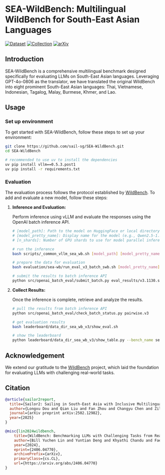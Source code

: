 # SEA-WildBench: Multilingual WildBench for South-East Asian Languages

[![Dataset](https://img.shields.io/badge/🤗-SWB%20Dataset-blue)](https://huggingface.co/datasets/sailor2/sea-wildbench)
[![Collection](https://img.shields.io/badge/🤗-Sailor2%20Community-blue)](https://huggingface.co/sailor2)
[![arXiv](https://img.shields.io/badge/arXiv-2502.12982-b31b1b.svg)](https://arxiv.org/abs/2502.12982)

## Introduction

SEA-WildBench is a comprehensive multilingual benchmark designed specifically for evaluating LLMs on South-East Asian languages. Leveraging GPT-4o-0806 as the translator, we have translated the original WildBench into eight prominent South-East Asian languages: Thai, Vietnamese, Indonesian, Tagalog, Malay, Burmese, Khmer, and Lao.

## Usage
### Set up environment

To get started with SEA-WildBench, follow these steps to set up your environment:
```bash
git clone https://github.com/sail-sg/SEA-WildBench.git
cd SEA-WildBench

# recommended to use uv to install the dependencies
uv pip install vllm==0.5.3.post1
uv pip install -r requirements.txt
```

### Evaluation

The evaluation process follows the protocol established by [WildBench](https://github.com/allenai/WildBench). To add and evaluate a new model, follow these steps:

1. **Inference and Evaluation:**

   Perform inference using vLLM and evaluate the responses using the OpenAI batch inference API.
    ```bash
    # [model_path]: Path to the model on HuggingFace or local directory (e.g., Qwen/Qwen2.5-1.5B-Instruct)
    # [model_pretty_name]: Display name for the model (e.g., Qwen2.5-1.5B-Instruct)
    # [n_shards]: Number of GPU shards to use for model parallel inference (e.g., 1)

    # run the inference
    bash scripts/_common_vllm_sea_wb.sh [model_path] [model_pretty_name] [n_shards]

    # prepare the data for evaluation
    bash evaluation/sea-wb/run_eval_v3_batch_swb.sh [model_pretty_name]

    # submit the results to batch inference API
    python src/openai_batch_eval/submit_batch.py eval_results/v3.1130.sea/pairwise.v3/eval=gpt-4o-2024-08-06/ref=gpt-4o-2024-08-06/[model_pretty_name].batch-submit.jsonl
    ```

2. **Collect Results:**

   Once the inference is complete, retrieve and analyze the results.
    ```bash
    # pull the results from batch inference API
    python src/openai_batch_eval/check_batch_status.py pairwise.v3

    # get evaluation results
    bash leaderboard/data_dir_sea_wb_v3/show_eval.sh 

    # show the leaderboard
    python leaderboard/data_dir_sea_wb_v3/show_table.py --bench_name sea-4o --mode lanwise_reward --K 500
    ```

## Acknowledgement

We extend our gratitude to the [WildBench](https://github.com/allenai/WildBench) project, which laid the foundation for evaluating LLMs with challenging real-world tasks. 

## Citation

```bibtex
@article{sailor2report,
  title={Sailor2: Sailing in South-East Asia with Inclusive Multilingual LLM},
  author={Longxu Dou and Qian Liu and Fan Zhou and Changyu Chen and Zili Wang and Ziqi Jin and Zichen Liu and Tongyao Zhu and Cunxiao Du and Penghui Yang and Haonan Wang and Jiaheng Liu and Yongchi Zhao and Xiachong Feng and Xin Mao and Man Tsung Yeung and Kunat Pipatanakul and Fajri Koto and Min Si Thu and Hynek Kydl{\'\i}{\v{c}}ek and Zeyi Liu and Qunshu Lin and Sittipong Sripaisarnmongkol and Kridtaphad Sae-Khow and Nirattisai Thongchim and Taechawat Konkaew and Narong Borijindargoon and Anh Dao and Matichon Maneegard and Phakphum Artkaew and Zheng-Xin Yong and Quan Nguyen and Wannaphong Phatthiyaphaibun and Hoang H. Tran and Mike Zhang and Shiqi Chen and Tianyu Pang and Chao Du and Xinyi Wan and Wei Lu and Min Lin},
  journal={arXiv preprint arXiv:2502.12982},
  year={2025}
}
```

```bibtex
@misc{lin2024wildbench,
    title={WildBench: Benchmarking LLMs with Challenging Tasks from Real Users in the Wild},
    author={Bill Yuchen Lin and Yuntian Deng and Khyathi Chandu and Faeze Brahman and Abhilasha Ravichander and Valentina Pyatkin and Nouha Dziri and Ronan Le Bras and Yejin Choi},
    year={2024},
    eprint={2406.04770},
    archivePrefix={arXiv},
    primaryClass={cs.CL},
    url={https://arxiv.org/abs/2406.04770}
}
```
